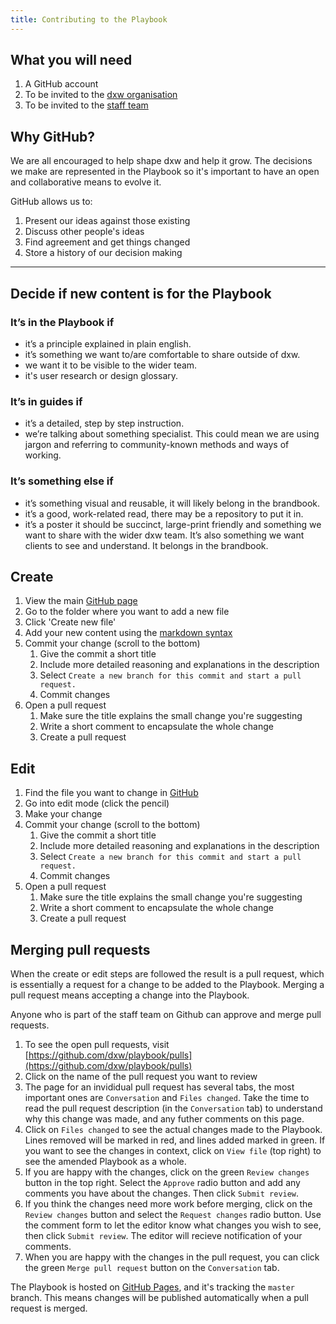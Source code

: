 ```yaml
---
title: Contributing to the Playbook
---
```


## What you will need

1. A GitHub account
1. To be invited to the [dxw organisation](https://github.com/dxw)
1. To be invited to the [staff team](https://github.com/orgs/dxw/teams/staff)

## Why GitHub?

We are all encouraged to help shape dxw and help it grow. The decisions we make
are represented in the Playbook so it's important to have an open and
collaborative means to evolve it.

GitHub allows us to:

1. Present our ideas against those existing
1. Discuss other people's ideas
1. Find agreement and get things changed
1. Store a history of our decision making

---

## Decide if new content is for the Playbook

### It’s in the Playbook if

- it’s a principle explained in plain english.
- it’s something we want to/are comfortable to share outside of dxw.
- we want it to be visible to the wider team.
- it's user research or design glossary.

### It’s in guides if

- it’s a detailed, step by step instruction.
- we’re talking about something specialist. This could mean we are using jargon
  and referring to community-known methods and ways of working.

### It’s something else if

- it’s something visual and reusable, it will likely belong in the brandbook.
- it’s a good, work-related read, there may be a repository to put it in.
- it’s a poster it should be succinct, large-print friendly and something we
  want to share with the wider dxw team. It’s also something we want clients to
  see and understand. It belongs in the brandbook.

## Create

1. View the main [GitHub page](https://github.com/dxw/playbook)
1. Go to the folder where you want to add a new file
1. Click 'Create new file'
1. Add your new content using the
   [markdown syntax](https://guides.github.com/features/mastering-markdown/)
1. Commit your change (scroll to the bottom)
   1. Give the commit a short title
   1. Include more detailed reasoning and explanations in the description
   1. Select `Create a new branch for this commit and start a pull request.`
   1. Commit changes
1. Open a pull request
   1. Make sure the title explains the small change you're suggesting
   1. Write a short comment to encapsulate the whole change
   1. Create a pull request

## Edit

1. Find the file you want to change in [GitHub](https://github.com/dxw/playbook)
1. Go into edit mode (click the pencil)
1. Make your change
1. Commit your change (scroll to the bottom)
   1. Give the commit a short title
   1. Include more detailed reasoning and explanations in the description
   1. Select `Create a new branch for this commit and start a pull request.`
   1. Commit changes
1. Open a pull request
   1. Make sure the title explains the small change you're suggesting
   1. Write a short comment to encapsulate the whole change
   1. Create a pull request

## Merging pull requests

When the create or edit steps are followed the result is a pull request, which
is essentially a request for a change to be added to the Playbook. Merging a
pull request means accepting a change into the Playbook.

Anyone who is part of the staff team on Github can approve and merge pull
requests.

1. To see the open pull requests, visit
   [https://github.com/dxw/playbook/pulls](https://github.com/dxw/playbook/pulls)
1. Click on the name of the pull request you want to review
1. The page for an invididual pull request has several tabs, the most important
   ones are `Conversation` and `Files changed`. Take the time to read the pull
   request description (in the `Conversation` tab) to understand why this change
   was made, and any futher comments on this page.
1. Click on `Files changed` to see the actual changes made to the Playbook.
   Lines removed will be marked in red, and lines added marked in green. If you
   want to see the changes in context, click on `View file` (top right) to see
   the amended Playbook as a whole.
1. If you are happy with the changes, click on the green `Review changes` button
   in the top right. Select the `Approve` radio button and add any comments you
   have about the changes. Then click `Submit review`.
1. If you think the changes need more work before merging, click on the
   `Review changes` button and select the `Request changes` radio button. Use
   the comment form to let the editor know what changes you wish to see, then
   click `Submit review`. The editor will recieve notification of your comments.
1. When you are happy with the changes in the pull request, you can click the
   green `Merge pull request` button on the `Conversation` tab.

The Playbook is hosted on [GitHub Pages](https://pages.github.com), and it's
tracking the `master` branch. This means changes will be published automatically
when a pull request is merged.
